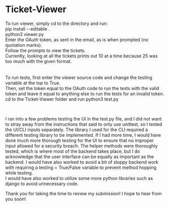 # Ticket-Viewer

To run viewer, simply cd to the directory and run: </br>
pip install --editable . </br>
python3 viewer.py </br>
Enter the OAuth token, as sent in the email, as is when prompted (no quotation marks). </br>
Follow the prompts to view the tickets. </br>
Currently, looking at all the tickets prints out 10 at a time because 25 was too much with the given format. </br>
</br>
</br>
To run tests, first enter the viewer source code and change the testing variable at the top to True. </br>
Then, set the token equal to the OAuth code to run the tests with the valid token and leave it equal to anything else to run the tests for an invalid token.</br>
cd to the Ticket-Viewer folder and run python3 test.py </br>


</br>

I ran into a few problems testing the UI in the test.py file, and I did not want to stray away from the instructions that said to only use unittest, so I tested the UI/CLI inputs separately. The library I used for the CLI required a different testing library to be implemented. If I had more time, I would have done much more thorough testing for the UI to ensure that no improper input allowed for a security breach. The helper methods were thoroughly tested, which is where most of the backend takes place, but I do acknowledge that the user interface can be equally as important as the backend. I would have also worked to avoid a bit of sloppy backend work with requiring a testing = True/False variable to prevent method hopping while testing.</br>
I would have also worked to utilize some more python libraries such as django to avoid unnecessary code.</br>

Thank you for taking the time to review my submission! I hope to hear from you soon! </br>
